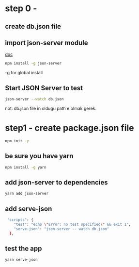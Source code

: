 # step 0 - 
## create db.json file
## import json-server module
[doc](https://github.com/typicode/json-server)

```.sh
npm install -g json-server
```
-g for global install

## Start JSON Server to test

```.sh
json-server --watch db.json
```
not: db.json file in oldugu path e olmak gerek.


# step1 - create package.json file

```.sh
npm init -y
```

## be sure you have yarn

```.sh
npm install -g yarn
```
## add json-server to dependencies

```.sh
yarn add json-server
```

## add serve-json
```.sh
 "scripts": {
    "test": "echo \"Error: no test specified\" && exit 1",
    "serve-json": "json-server -- watch db.json"
  },
```

## test the app

```.sh
yarn serve-json
```